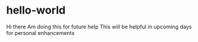 # hello-world
Hi there
Am doing this for future help
This will be helpful in upcoming days for personal enhancements
